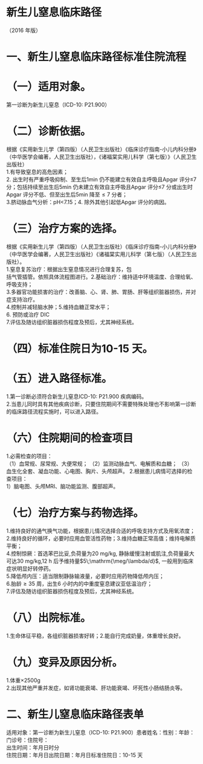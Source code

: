 # 新生儿窒息临床路径  
（2016 年版）  
# 一、新生儿窒息临床路径标准住院流程  
# （一）适用对象。  
第一诊断为新生儿窒息（ICD-10: P21.900）  
# （二）诊断依据。  
根据《实用新生儿学（第四版）（人民卫生出版社）《临床诊疗指南-小儿内科分册》（中华医学会编著，人民卫生出版社），《诸福棠实用儿科学（第七版）》（人民卫生出版社）  
1.有导致窒息的高危因素；  
2. 出生时有严重呼吸抑制、至生后1min 仍不能建立有效自主呼吸且Apgar 评分≤7 分；包括持续至出生后5min 仍未建立有效自主呼吸且Apgar 评分≤7 分或出生时Apgar 评分不低、但至出生后5min 降至${\leqslant}7$ 分者；  
3.脐动脉血气分析：pH<7.15；4. 除外其他引起低Apgar 评分的病因。  
# （三）治疗方案的选择。  
根据《实用新生儿学（第四版）（人民卫生出版社）《临床诊疗指南-小儿内科分册》（中华医学会编著，人民卫生出版社）《诸福棠实用儿科学（第七版）（人民卫生出版社）。  
1.窒息复苏治疗：根据出生窒息情况进行合理复苏，包  
括气管插管。依照具体流程图进行。2.基础治疗：维持适中环境温度、合理给氧、呼吸支持；  
3.多器官功能损害的治疗：改善脑、心、肾、肺、胃肠、肝等组织脏器损伤，并对症支持治疗。  
4.控制并减轻脑水肿；5.维持血糖正常水平；  
6. 预防或治疗 DIC  
7.评估及随访组织脏器损伤程度及预后，尤其神经系统。  
# （四）标准住院日为10-15 天。  
# （五）进入路径标准。  
1.第一诊断必须符合新生儿窒息ICD-10: P21.900 疾病编码。  
2.当患儿同时具有其他疾病诊断，只要住院期间不需要特殊处理也不影响第一诊断的临床路径流程实施时，可以进入路径。  
# （六）住院期间的检查项目  
1.必需检查的项目：  
（1）血常规、尿常规、大便常规； （2）监测动脉血气、电解质和血糖； （3）血生化全套、凝血功能、心电图、胸片、头颅超声。 2.根据患儿病情可选择的检查项目：  
1）脑电图、头颅MRI、脑功能监测、腹部超声。  
# （七）治疗方案与药物选择。  
1.维持良好的通气换气功能，根据患儿情况选择合适的呼吸支持方式及用氧浓度；  
2.维持良好的循环，必要时应用血管活性药物；3.维持血糖正常高值；维持电解质平衡；  
4.控制惊厥：首选苯巴比妥,负荷量为20 mg/kg, 静脉缓慢注射或肌注,负荷量最大可达30 mg/kg,12 h 后予维持量$5\;\mathrm{\meg/\lambda/d}$,  一般用到临床症状明显好转停药。  
5.降低颅内压：适当限制静脉输液量，必要时应用药物降低颅内压；  
6.胎龄${\geqslant}35$ 周，出生6 小时内的中重度窒息建议亚低温治疗；  
7.评估及随访组织脏器损伤程度及预后，尤其神经系统。  
# （八）出院标准。  
1.生命体征平稳，各组织脏器损害好转；2.能自行完成奶量，体重增长良好。  
# （九）变异及原因分析。  
1.体重$\times2500\mathrm{g}$  
2.出现其他严重并发症，如肾功能衰竭、肝功能衰竭、坏死性小肠结肠炎等。  
# 二、新生儿窒息临床路径表单  
适用对象：第一诊断为新生儿窒息（ICD-10: P21.900）患者姓名：性别：年龄：门诊号：住院号：  
出生时间：年月日时分  
住院日期：年月日出院日期：年月日标准住院日：10-15 天  
